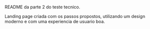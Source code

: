 README da parte 2 do teste tecnico.

Landing page criada com os passos propostos, utilizando um design moderno e com uma experiencia de usuario boa.
